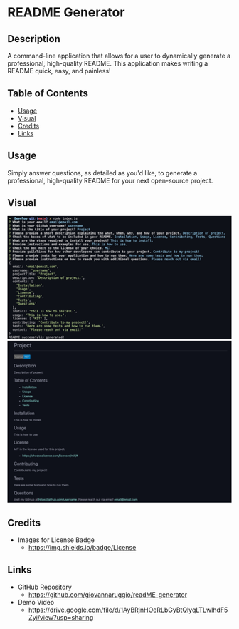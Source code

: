 # README Generator


## Description
A command-line application that allows for a user to dynamically generate a professional, high-quality README. This application makes writing a README quick, easy, and painless!


## Table of Contents

- [Usage](#usage)
- [Visual](#visual) 
- [Credits](#credits)
- [Links](#links)

## Usage
Simply answer questions, as detailed as you'd like, to generate a professional, high-quality README for your next open-source project. 

## Visual

<img src="./Develop/images/node.jpg" alt="Node.js"/>
<img src="./Develop/images/readme.jpg" alt="Generated README"/>

## Credits

- Images for License Badge
    - https://img.shields.io/badge/License

## Links

- GitHub Repository
    - https://github.com/giovannaruggio/readME-generator
- Demo Video
    - https://drive.google.com/file/d/1AyBRjnHOeRLbGyBtQlyqLTLwlhdF5Zyi/view?usp=sharing



